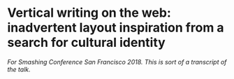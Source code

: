 # Vertical writing on the web: inadvertent layout inspiration from a search for cultural identity

*For Smashing Conference San Francisco 2018. This is sort of a transcript of the talk.*
